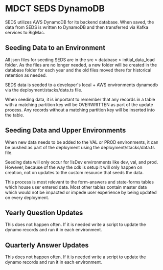 # MDCT SEDS DynamoDB

SEDS utilizes AWS DynamoDB for its backend database. When saved, the data from SEDS is written to DynamoDB and then transferred via Kafka services to BigMac.

## Seeding Data to an Environment

All json files for seeding SEDS are in the src > database > initial_data_load folder.
As the files are no longer needed, a new folder will be created in the database folder for each
year and the old files moved there for historical retention as needed.

SEDS data is seeded to a developer's local + AWS environments dynamodb via the deployment/stacks/data.ts file.

When seeding data, it is important to remember that any records in a table with a matching partition key will be OVERWRITTEN as part of the update process.
Any records without a matching partition key will be inserted into the table.

## Seeding Data and Upper Environments

When new data needs to be added to the VAL or PROD environments, it can be pushed as part of the deployment using the deployment/stacks/data.ts file.

Seeding data will only occur for !isDev environments like dev, val, and prod. However, because of the way the cdk is setup it will only happen on creation, not on updates to the custom resource that seeds the data.

This process is most relevant to the form-answers and state-forms tables which house user entered data.
Most other tables contain master data which would not be impacted or impede user experience by being updated on every deployment.

## Yearly Question Updates

This does not happen often. If it is needed write a script to update the dynamo records and run it in each environment.

## Quarterly Answer Updates

This does not happen often. If it is needed write a script to update the dynamo records and run it in each environment.
